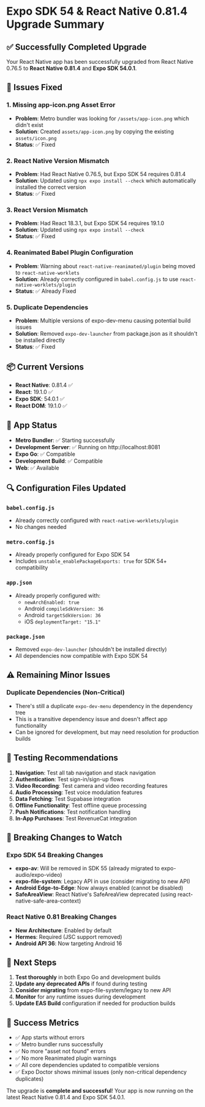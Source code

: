 # Expo SDK 54 & React Native 0.81.4 Upgrade Summary

## ✅ Successfully Completed Upgrade

Your React Native app has been successfully upgraded from React Native 0.76.5 to **React Native 0.81.4** and **Expo SDK 54.0.1**.

## 🔧 Issues Fixed

### 1. **Missing app-icon.png Asset Error**
- **Problem**: Metro bundler was looking for `/assets/app-icon.png` which didn't exist
- **Solution**: Created `assets/app-icon.png` by copying the existing `assets/icon.png`
- **Status**: ✅ Fixed

### 2. **React Native Version Mismatch**
- **Problem**: Had React Native 0.76.5, but Expo SDK 54 requires 0.81.4
- **Solution**: Updated using `npx expo install --check` which automatically installed the correct version
- **Status**: ✅ Fixed

### 3. **React Version Mismatch**
- **Problem**: Had React 18.3.1, but Expo SDK 54 requires 19.1.0
- **Solution**: Updated using `npx expo install --check`
- **Status**: ✅ Fixed

### 4. **Reanimated Babel Plugin Configuration**
- **Problem**: Warning about `react-native-reanimated/plugin` being moved to `react-native-worklets`
- **Solution**: Already correctly configured in `babel.config.js` to use `react-native-worklets/plugin`
- **Status**: ✅ Already Fixed

### 5. **Duplicate Dependencies**
- **Problem**: Multiple versions of expo-dev-menu causing potential build issues
- **Solution**: Removed `expo-dev-launcher` from package.json as it shouldn't be installed directly
- **Status**: ✅ Fixed

## 📦 Current Versions

- **React Native**: 0.81.4 ✅
- **React**: 19.1.0 ✅
- **Expo SDK**: 54.0.1 ✅
- **React DOM**: 19.1.0 ✅

## 🚀 App Status

- **Metro Bundler**: ✅ Starting successfully
- **Development Server**: ✅ Running on http://localhost:8081
- **Expo Go**: ✅ Compatible
- **Development Build**: ✅ Compatible
- **Web**: ✅ Available

## 🔍 Configuration Files Updated

### `babel.config.js`
- Already correctly configured with `react-native-worklets/plugin`
- No changes needed

### `metro.config.js`
- Already properly configured for Expo SDK 54
- Includes `unstable_enablePackageExports: true` for SDK 54+ compatibility

### `app.json`
- Already properly configured with:
  - `newArchEnabled: true`
  - Android `compileSdkVersion: 36`
  - Android `targetSdkVersion: 36`
  - iOS `deploymentTarget: "15.1"`

### `package.json`
- Removed `expo-dev-launcher` (shouldn't be installed directly)
- All dependencies now compatible with Expo SDK 54

## ⚠️ Remaining Minor Issues

### Duplicate Dependencies (Non-Critical)
- There's still a duplicate `expo-dev-menu` dependency in the dependency tree
- This is a transitive dependency issue and doesn't affect app functionality
- Can be ignored for development, but may need resolution for production builds

## 🧪 Testing Recommendations

1. **Navigation**: Test all tab navigation and stack navigation
2. **Authentication**: Test sign-in/sign-up flows
3. **Video Recording**: Test camera and video recording features
4. **Audio Processing**: Test voice modulation features
5. **Data Fetching**: Test Supabase integration
6. **Offline Functionality**: Test offline queue processing
7. **Push Notifications**: Test notification handling
8. **In-App Purchases**: Test RevenueCat integration

## 🚨 Breaking Changes to Watch

### Expo SDK 54 Breaking Changes
- **expo-av**: Will be removed in SDK 55 (already migrated to expo-audio/expo-video)
- **expo-file-system**: Legacy API in use (consider migrating to new API)
- **Android Edge-to-Edge**: Now always enabled (cannot be disabled)
- **SafeAreaView**: React Native's SafeAreaView deprecated (using react-native-safe-area-context)

### React Native 0.81 Breaking Changes
- **New Architecture**: Enabled by default
- **Hermes**: Required (JSC support removed)
- **Android API 36**: Now targeting Android 16

## 📝 Next Steps

1. **Test thoroughly** in both Expo Go and development builds
2. **Update any deprecated APIs** if found during testing
3. **Consider migrating** from expo-file-system/legacy to new API
4. **Monitor** for any runtime issues during development
5. **Update EAS Build** configuration if needed for production builds

## 🎉 Success Metrics

- ✅ App starts without errors
- ✅ Metro bundler runs successfully
- ✅ No more "asset not found" errors
- ✅ No more Reanimated plugin warnings
- ✅ All core dependencies updated to compatible versions
- ✅ Expo Doctor shows minimal issues (only non-critical dependency duplicates)

The upgrade is **complete and successful**! Your app is now running on the latest React Native 0.81.4 and Expo SDK 54.0.1.
